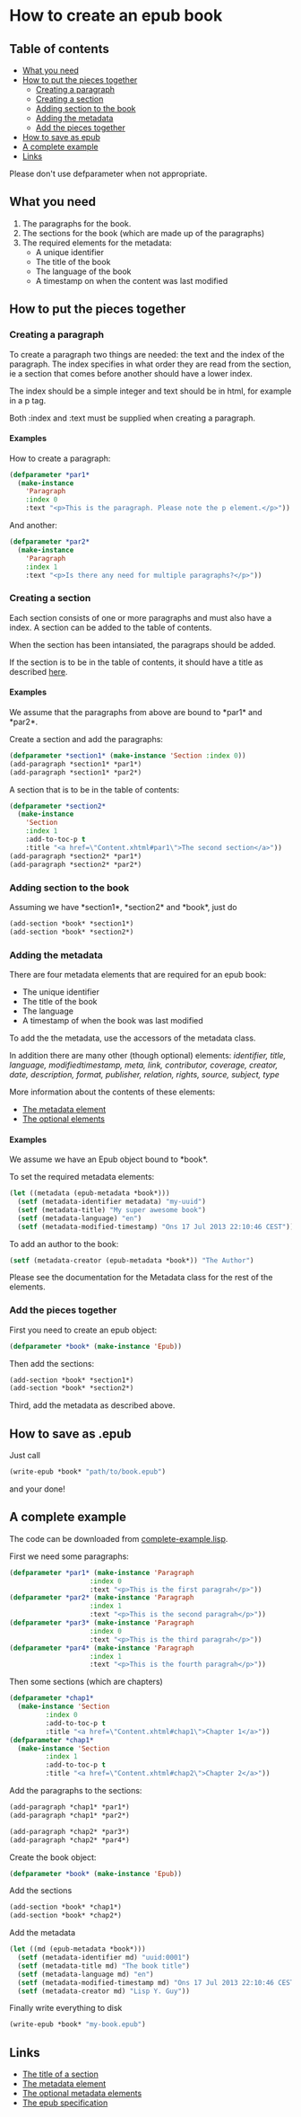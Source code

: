 # How to create an epub book

## Table of contents
 - [What you need](#what-you-need)
 - [How to put the pieces together](#how-to-put-the-pieces-together)
   - [Creating a paragraph](#creating-a-paragraph)
   - [Creating a section](#creating-a-section)
   - [Adding section to the book](#adding-section-to-the-book)
   - [Adding the metadata](#adding-the-metadata)
   - [Add the pieces together](#add-the-pieces-together)
 - [How to save as epub](#how-to-save-as-epub)
 - [A complete example](#a-complete-example)
 - [Links](#links)

Please don't use defparameter when not appropriate.

## What you need
<a id="what-you-need"></a>

1. The paragraphs for the book.
2. The sections for the book (which are made up of the paragraphs)
3. The required elements for the metadata:
   - A unique identifier
   - The title of the book
   - The language of the book
   - A timestamp on when the content was last modified

## How to put the pieces together
<a id="how-to-put-the-pieces-together"></a>
### Creating a paragraph
<a id="creating-a-paragraph"></a>
To create a paragraph two things are needed: the text and the index of the
paragraph. The index specifies in what order they are read from the section, ie
a section that comes before another should have a lower index.

The index should be a simple integer and text should be in html, for example in
a p tag.

Both :index and :text must be supplied when creating a paragraph.

#### Examples
How to create a paragraph:

```lisp
(defparameter *par1*
  (make-instance
	'Paragraph
    :index 0
    :text "<p>This is the paragraph. Please note the p element.</p>"))
```

And another:

```lisp
(defparameter *par2*
  (make-instance
	'Paragraph
    :index 1
	:text "<p>Is there any need for multiple paragraphs?</p>"))
```

### Creating a section
<a id="creating-a-section"></a>
Each section consists of one or more paragraphs and must also have a index. A
section can be added to the table of contents.

When the section has been intansiated, the paragraps should be added.

If the section is to be in the table of contents, it should have a title as
described [here][1].

#### Examples
We assume that the paragraphs from above are bound to \*par1\* and \*par2\*.

Create a section and add the paragraphs:

```lisp
(defparameter *section1* (make-instance 'Section :index 0))
(add-paragraph *section1* *par1*)
(add-paragraph *section1* *par2*)
```

A section that is to be in the table of contents:

```lisp
(defparameter *section2*
  (make-instance
	'Section
    :index 1
    :add-to-toc-p t
	:title "<a href=\"Content.xhtml#par1\">The second section</a>"))
(add-paragraph *section2* *par1*)
(add-paragraph *section2* *par2*)
```

### Adding section to the book
<a id="adding-section-to-the-book"></a>
Assuming we have \*section1\*, \*section2\* and \*book\*, just do

```lisp
(add-section *book* *section1*)
(add-section *book* *section2*)
```

### Adding the metadata
<a id="adding-the-metadata"></a>
There are four metadata elements that are required for an epub book:

 - The unique identifier
 - The title of the book
 - The language
 - A timestamp of when the book was last modified

To add the the metadata, use the accessors of the metadata class.

In addition there are many other (though optional) elements:
*identifier, title, language, modifiedtimestamp, meta, link, contributor,
coverage, creator, date, description, format, publisher, relation, rights,
source, subject, type*

More information about the contents of these elements:

 - [The metadata element][2]
 - [The optional elements][3]

#### Examples
We assume we have an Epub object bound to \*book\*.

To set the required metadata elements:

```lisp
(let ((metadata (epub-metadata *book*)))
  (setf (metadata-identifier metadata) "my-uuid")
  (setf (metadata-title) "My super awesome book")
  (setf (metadata-language) "en")
  (setf (metadata-modified-timestamp) "Ons 17 Jul 2013 22:10:46 CEST"))
```

To add an author to the book:

```lisp
(setf (metadata-creator (epub-metadata *book*)) "The Author")
```

Please see the documentation for the Metadata class for the rest of the
elements.

### Add the pieces together
<a id="add-the-pieces-together"></a>
First you need to create an epub object:

```lisp
(defparameter *book* (make-instance 'Epub))
```

Then add the sections:

```lisp
(add-section *book* *section1*)
(add-section *book* *section2*)
```

Third, add the metadata as described above.

## How to save as .epub
<a id="how-to-save-as-epub"></a>
Just call

```lisp
(write-epub *book* "path/to/book.epub")
```

and your done!

## A complete example
<a id="a-complete-example"></a>
The code can be downloaded from
[complete-example.lisp](https://github.com/fabstr/cl-epub/blob/master/complete-example.lisp).

First we need some paragraphs:
```lisp
(defparameter *par1* (make-instance 'Paragraph
				    :index 0
				    :text "<p>This is the first paragrah</p>"))
(defparameter *par2* (make-instance 'Paragraph
				    :index 1
				    :text "<p>This is the second paragrah</p>"))
(defparameter *par3* (make-instance 'Paragraph
				    :index 0
				    :text "<p>This is the third paragrah</p>"))
(defparameter *par4* (make-instance 'Paragraph
				    :index 1
				    :text "<p>This is the fourth paragrah</p>"))
```

Then some sections (which are chapters)
```lisp
(defparameter *chap1*
  (make-instance 'Section
		 :index 0
		 :add-to-toc-p t
		 :title "<a href=\"Content.xhtml#chap1\">Chapter 1</a>"))
(defparameter *chap1*
  (make-instance 'Section
		 :index 1
		 :add-to-toc-p t
		 :title "<a href=\"Content.xhtml#chap2\">Chapter 2</a>"))
```

Add the paragraphs to the sections:
```lisp
(add-paragraph *chap1* *par1*)
(add-paragraph *chap1* *par2*)

(add-paragraph *chap2* *par3*)
(add-paragraph *chap2* *par4*)
```

Create the book object:
```lisp
(defparameter *book* (make-instance 'Epub))
```

Add the sections
```lisp
(add-section *book* *chap1*)
(add-section *book* *chap2*)
```

Add the metadata
```lisp
(let ((md (epub-metadata *book*)))
  (setf (metadata-identifier md) "uuid:0001")
  (setf (metadata-title md) "The book title")
  (setf (metadata-language md) "en")
  (setf (metadata-modified-timestamp md) "Ons 17 Jul 2013 22:10:46 CEST")
  (setf (metadata-creator md) "Lisp Y. Guy"))
```

Finally write everything to disk
```lisp
(write-epub *book* "my-book.epub")
```


## Links
<a id="links"></a>

- [The title of a section][1]
- [The metadata element][2]
- [The optional metadata elements][3]
- [The epub specification][4]

[1]: http://www.idpf.org/epub/30/spec/epub30-contentdocs.html#sec-xhtml-nav-def "The title of a section"
[2]: http://www.idpf.org/epub/30/spec/epub30-publications.html#sec-metadata-elem "The metadata element"
[3]: http://www.idpf.org/epub/30/spec/epub30-publications.html#sec-opf-dcmes-optional "The optional elements"
[4]: http://www.idpf.org/epub/30/spec/ "The epub specification"
